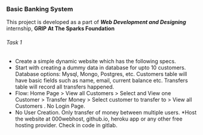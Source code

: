 
### Basic Banking System ###
This project is developed as a part of ***Web Development and Designing*** internship, **GRIP At The Sparks Foundation**

###### Task 1 ######

- Create  a  simple  dynamic  website  which  has  the  following  specs. 
- Start  with  creating  a  dummy  data  in  database  for  upto  10  customers. Database  options:  Mysql,  Mongo,  Postgres,  etc.  Customers table  will have  basic  fields such  as name,  email,  current  balance  etc.  Transfers table  will  record  all transfers  happened.
- Flow:  Home  Page  >  View  all Customers  >  Select  and  View one  Customer  > Transfer Money  > Select  customer  to transfer to >  View all  Customers . No  Login Page. 
- No  User  Creation.  Only  transfer  of  money  between multiple  users.
*Host  the  website  at  000webhost,  github.io,  heroku  app  or  any  other  free hosting  provider.  Check  in code  in  gitlab.
